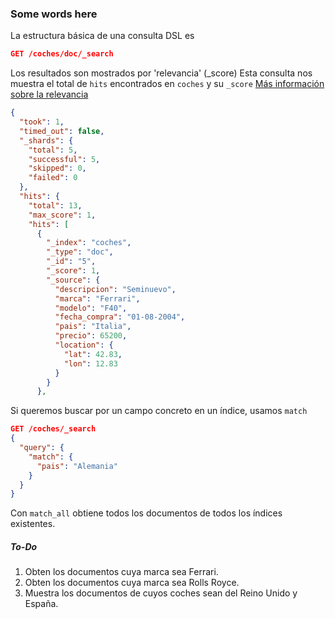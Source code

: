 ### Some words here
La estructura básica de una consulta DSL es
```json
GET /coches/doc/_search
```
Los resultados son mostrados por 'relevancia' (_score) Esta consulta nos muestra el total de `hits` encontrados en `coches` y su `_score`
[Más información sobre la relevancia](https://www.elastic.co/guide/en/elasticsearch/guide/current/relevance-intro.html)

```json
{
  "took": 1,
  "timed_out": false,
  "_shards": {
    "total": 5,
    "successful": 5,
    "skipped": 0,
    "failed": 0
  },
  "hits": {
    "total": 13,
    "max_score": 1,
    "hits": [
      {
        "_index": "coches",
        "_type": "doc",
        "_id": "5",
        "_score": 1,
        "_source": {
          "descripcion": "Seminuevo",
          "marca": "Ferrari",
          "modelo": "F40",
          "fecha_compra": "01-08-2004",
          "pais": "Italia",
          "precio": 65200,
          "location": {
            "lat": 42.83,
            "lon": 12.83
          }
        }
      },
```
Si queremos buscar por un campo concreto en un índice, usamos `match`
```json
GET /coches/_search
{
  "query": {
    "match": {
      "pais": "Alemania"
    }
  }
}
```
Con `match_all` obtiene todos los documentos de todos los índices existentes.

##### To-Do
1. Obten los documentos cuya marca sea Ferrari.
2. Obten los documentos cuya marca sea Rolls Royce.
3. Muestra los documentos de cuyos coches sean del Reino Unido y España.
